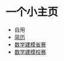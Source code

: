 # 一个小主页

- 自用
- [简历](./肖智元(数据分析).pdf)
- [数学建模省赛](./202223030044%20.pdf)
- [数学建模校赛](./80组_陈曦_肖智元_朱昱霖.pdf)